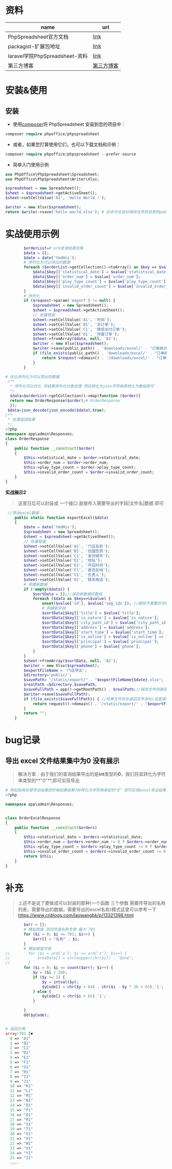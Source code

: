 #  资料



| name                           | url                                                          |
| ------------------------------ | ------------------------------------------------------------ |
| PhpSpreadsheet官方文档         | [link](https://phpspreadsheet.readthedocs.io/en/latest/)     |
| packagist-扩展包地址           | [link](https://packagist.org/packages/phpoffice/phpspreadsheet) |
| laravel学院PhpSpreadsheet-资料 | [link](https://laravelacademy.org/post/19518)                |
| 第三方博客                     | [第三方博客](https://www.e-learn.cn/topic/3761556)           |

# 安装&使用

## 安装

- 使用[composer](https://getcomposer.org/)将 PhpSpreadsheet 安装到您的项目中：

```php
composer require phpoffice/phpspreadsheet
```

- 或者，如果您打算使用它们，也可以下载文档和示例：

```php
composer require phpoffice/phpspreadsheet --prefer-source
```

- 简单入门使用示例

```php
use PhpOffice\PhpSpreadsheet\Spreadsheet;
use PhpOffice\PhpSpreadsheet\Writer\Xlsx;

$spreadsheet = new Spreadsheet();
$sheet = $spreadsheet->getActiveSheet();
$sheet->setCellValue('A1', 'Hello World !');

$writer = new Xlsx($spreadsheet);
return $writer->save('hello world.xlsx'); # 此命令会自动保存在项目目录的public目录下
```





# 实战使用示例

```php
        $orderList=# orm查询结果忽略
        $data = [];
        $date = date('YmdHis');
        # 序列化为可以导出的数据
        foreach ($orderList->getCollection()->toArray() as $key => $value) {
            $data[$key]['statistical_date'] = $value['statistical_date'];
            $data[$key]['order_num'] = $value['order_num'];
            $data[$key]['play_type_count'] = $value['play_type_count'];
            $data[$key]['invalid_order_count'] = $value['invalid_order_count'];
        }
        # 序列化 
        if ($request->param('export') != null) {
            $spreadsheet = new Spreadsheet();
            $sheet = $spreadsheet->getActiveSheet();
            // 批量赋值
            $sheet->setCellValue('A1', '时间');
            $sheet->setCellValue('B1', '总订单');
            $sheet->setCellValue('C1', '微信支付订单');
            $sheet->setCellValue('D1', '作废订单');
            $sheet->fromArray($data, null, 'A2');
            $writer = new Xlsx($spreadsheet);
            $writer->save(public_path() . 'downloads/excel/' . "订单统计{$date}.xlsx");
            if (file_exists(public_path() . 'downloads/excel/' . "订单统计{$date}.xlsx")) {
                return $request->domain() . '/downloads/excel/' . "订单统计{$date}.xlsx";
            }
        }

# 优化序列化为可以导出的数据
 /**
  * 序列化可以优化 将结果序列化对象处理 然后转化为json字符串再转化为数组即可 
  */
  $data=$orderList->getCollection()->map(function ($order){
  return new OrderResponse($order);# OrderResponse
  });
 $data=json_decode(json_encode($data),true);
/**
 * 处理返回结果
 */
<?php
namespace app\admin\Responses;
class OrderResponse
{
    public function __construct($order)
    {
        $this->statistical_date = $order->statistical_date;
        $this->order_num = $order->order_num;
        $this->play_type_count = $order->play_type_count;
        $this->invalid_order_count = $order->invalid_order_count;
    }
}
```

**实战展示2**

> 这里日后可以封装成 一个接口 直接传入需要导出的字段|文件名|数据 即可

```php
 //导出excel数据
    public static function exportExcel($data)
    {
        $date = date('YmdHis');
        $spreadsheet = new Spreadsheet();
        $sheet = $spreadsheet->getActiveSheet();
        // 批量赋值
        $sheet->setCellValue('A1', '门店名称');
        $sheet->setCellValue('B1', '加盟性质');
        $sheet->setCellValue('C1', '省份城市');
        $sheet->setCellValue('D1', '地址');
        $sheet->setCellValue('E1', '开店时间');
        $sheet->setCellValue('F1', '是否在线');
        $sheet->setCellValue('G1', '负责人');
        $sheet->setCellValue('H1', '联系电话');
        # 构建新数据
        if (!empty($data)) {
            $sortData = [];//保存新数据的数组
            foreach ($data as $key=>&$value) {
                unset($value['id'], $value['img_ids']); //删除不需要的字段
                # 构建新字段
                $sortData[$key]['title'] = $value['title'];
                $sortData[$key]['is_nature'] = $value['is_nature'];
                $sortData[$key]['city_path_id'] = $value['city_path_id'];
                $sortData[$key]['address'] = $value['address'];
                $sortData[$key]['start_time'] = $value['start_time'];
                $sortData[$key]['is_online'] = $value['is_online'] == 1 ? '在线' : "不在线";
                $sortData[$key]['principal'] = $value['principal'];
                $sortData[$key]['phone'] = $value['phone'];
            }
        }
        $sheet->fromArray($sortData, null, 'A2');
        $writer = new Xlsx($spreadsheet);
        $exportFileName = '门店导出';
        $directory='public/';
        $savePath= "/static/export/" . "$exportFileName{$date}.xlsx";
        $realPath =$directory.$savePath;
        $saveFullPath = app()->getRootPath() . $realPath;//保存文件的路径
        $writer->save($saveFullPath);
        if (file_exists($saveFullPath)) { //如果文件存在返回文件地址(这里请忽略掉public目录)
            return request()->domain() . '/static/export/' . "$exportFileName{$date}.xlsx";
        }
        return "";
    }
```

# bug记录

##  导出 excel 文件结果集中为0 没有展示

> 解决方案：由于我们的查询结果导出的是**int**类型的**0**，我们将其转化为字符串类型的**"0"**,即可实现导出

```php
# 例如我再处理导出结果的时候如果结果为0转化为字符串类型的"0" 即可实现excel导出结果为0
<?php

namespace app\admin\Responses;


class OrderExcelResponse
{
    public function __construct($orders)
    {
        $this->statistical_date = $orders->statistical_date;
        $this->order_num = $orders->order_num != 0 ? $orders->order_num : '0';
        $this->play_type_count = $orders->play_type_count != 0 ? $orders->play_type_count : '0';
        $this->invalid_order_count = $orders->invalid_order_count != 0 ? $orders->invalid_order_count : '0';
        return $this;
    }
}
```

# 补充

>上述不是说了要做成可以封装的那种(一个函数 三个参数  需要传导出的名称列表，需要导出的数据，需要导出的excel名称)模式这里可以参考一下     https://www.cnblogs.com/laowangbk/p/13321398.html

```php
        $arr = [];
        # 模拟赋值 测试传递名称专用 最大 701
        for ($i = 0; $i <= 701; $i++) {
            $arr[] = "名称" . $i;
        }
        # 模拟赋值字母
//        for ($i = ord('a'); $i <= ord('z'); $i++) {
//            $resData[] = strtoupper(chr($i)) . "$one";
//        }
        for ($i = 0; $i <= count($arr); $i++) {
            $y = ($i / 26);
            if ($y >= 1) {
                $y = intval($y);
                $yCode[] = chr($y + 64) . chr($i - $y * 26 + 65).'1';
            } else {
                $yCode[] = chr($i + 65).'1';
            }

        }
        dd($yCode);


# 返回示例
array:703 [▼
  0 => "A1"
  1 => "B1"
  2 => "C1"
  3 => "D1"
  4 => "E1"
  5 => "F1"
  6 => "G1"
  7 => "H1"
  8 => "I1"
  9 => "J1"
  10 => "K1"
  11 => "L1"
  12 => "M1"
  13 => "N1"
  14 => "O1"
  15 => "P1"
  16 => "Q1"
  17 => "R1"
  18 => "S1"
  19 => "T1"
  20 => "U1"
  21 => "V1"
  22 => "W1"
  23 => "X1"
  24 => "Y1"
  25 => "Z1"
  ....  
```

